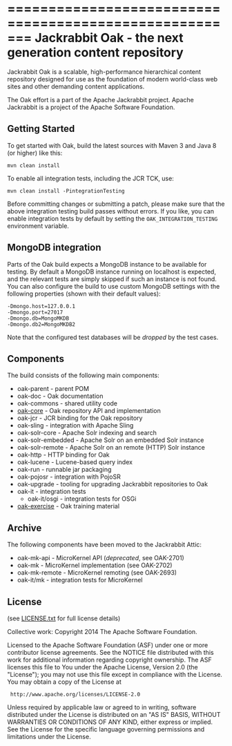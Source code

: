 =======================================================
Jackrabbit Oak - the next generation content repository
=======================================================

Jackrabbit Oak is a scalable, high-performance hierarchical content
repository designed for use as the foundation of modern world-class
web sites and other demanding content applications.

The Oak effort is a part of the Apache Jackrabbit project.
Apache Jackrabbit is a project of the Apache Software Foundation.

Getting Started
---------------

To get started with Oak, build the latest sources with
Maven 3 and Java 8 (or higher) like this:

    mvn clean install

To enable all integration tests, including the JCR TCK, use:

    mvn clean install -PintegrationTesting

Before committing changes or submitting a patch, please make sure that
the above integration testing build passes without errors. If you like,
you can enable integration tests by default by setting the
`OAK_INTEGRATION_TESTING` environment variable.

MongoDB integration
-------------------

Parts of the Oak build expects a MongoDB instance to be available for
testing. By default a MongoDB instance running on localhost is expected,
and the relevant tests are simply skipped if such an instance is not found.
You can also configure the build to use custom MongoDB settings with the
following properties (shown with their default values):

    -Dmongo.host=127.0.0.1
    -Dmongo.port=27017
    -Dmongo.db=MongoMKDB
    -Dmongo.db2=MongoMKDB2

Note that the configured test databases will be *dropped* by the test cases.

Components
----------

The build consists of the following main components:

  - oak-parent        - parent POM
  - oak-doc           - Oak documentation
  - oak-commons       - shared utility code
  - [oak-core][1]     - Oak repository API and implementation
  - oak-jcr           - JCR binding for the Oak repository
  - oak-sling         - integration with Apache Sling
  - oak-solr-core     - Apache Solr indexing and search
  - oak-solr-embedded - Apache Solr on an embedded Solr instance
  - oak-solr-remote   - Apache Solr on an remote (HTTP) Solr instance
  - oak-http          - HTTP binding for Oak
  - oak-lucene        - Lucene-based query index
  - oak-run           - runnable jar packaging
  - oak-pojosr        - integration with PojoSR
  - oak-upgrade       - tooling for upgrading Jackrabbit repositories to Oak
  - oak-it            - integration tests
    - oak-it/osgi     - integration tests for OSGi
  - [oak-exercise][2] - Oak training material

  [1]: oak-core/README.md
  [2]: oak-exercise/README.md

Archive
-------

The following components have been moved to the Jackrabbit Attic:

  - oak-mk-api        - MicroKernel API (_deprecated_, see OAK-2701)
  - oak-mk            - MicroKernel implementation  (see OAK-2702)
  - oak-mk-remote     - MicroKernel remoting  (see OAK-2693)
  - oak-it/mk         - integration tests for MicroKernel



License
-------

(see [LICENSE.txt](LICENSE.txt) for full license details)

Collective work: Copyright 2014 The Apache Software Foundation.

Licensed to the Apache Software Foundation (ASF) under one or more
contributor license agreements.  See the NOTICE file distributed with
this work for additional information regarding copyright ownership.
The ASF licenses this file to You under the Apache License, Version 2.0
(the "License"); you may not use this file except in compliance with
the License.  You may obtain a copy of the License at

     http://www.apache.org/licenses/LICENSE-2.0

Unless required by applicable law or agreed to in writing, software
distributed under the License is distributed on an "AS IS" BASIS,
WITHOUT WARRANTIES OR CONDITIONS OF ANY KIND, either express or implied.
See the License for the specific language governing permissions and
limitations under the License.
